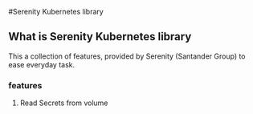 #Serenity Kubernetes library

## What is Serenity Kubernetes library

This a collection of features, provided by Serenity (Santander Group) to ease everyday task.

### features

1. Read Secrets from volume
